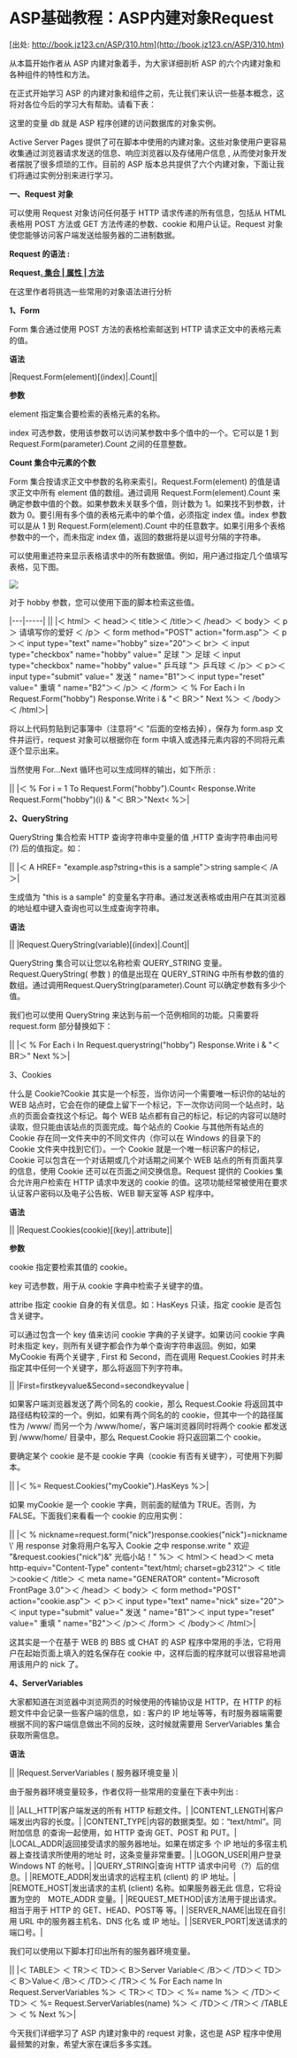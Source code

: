 ASP基础教程：ASP内建对象Request
===============================

[出处: http://book.jz123.cn/ASP/310.htm](http://book.jz123.cn/ASP/310.htm)

从本篇开始作者从 ASP 内建对象着手，为大家详细剖析 ASP 的六个内建对象和各种组件的特性和方法。

在正式开始学习 ASP 的内建对象和组件之前，先让我们来认识一些基本概念，这将对各位今后的学习大有帮助。请看下表：



这里的变量 db 就是 ASP 程序创建的访问数据库的对象实例。

Active Server Pages 提供了可在脚本中使用的内建对象。这些对象使用户更容易收集通过浏览器请求发送的信息、响应浏览器以及存储用户信息 , 从而使对象开发者摆脱了很多烦琐的工作。目前的 ASP 版本总共提供了六个内建对象，下面让我们将通过实例分别来进行学习。

**一、Request 对象**

可以使用 Request 对象访问任何基于 HTTP 请求传递的所有信息，包括从 HTML 表格用 POST 方法或 GET 方法传递的参数、cookie 和用户认证。Request 对象使您能够访问客户端发送给服务器的二进制数据。

**Request 的语法 :**

**Request[. 集合 | 属性 | 方法 ]( 变量 )**

在这里作者将挑选一些常用的对象语法进行分析

**1、Form**

Form 集合通过使用 POST 方法的表格检索邮送到 HTTP 请求正文中的表格元素的值。

**语法**

|Request.Form(element)[(index)|.Count]|

**参数**

element 指定集合要检索的表格元素的名称。

index 可选参数，使用该参数可以访问某参数中多个值中的一个。它可以是 1 到 Request.Form(parameter).Count 之间的任意整数。

**Count 集合中元素的个数**

Form 集合按请求正文中参数的名称来索引。Request.Form(element) 的值是请求正文中所有 element 值的数组。通过调用 Request.Form(element).Count 来确定参数中值的个数。如果参数未关联多个值，则计数为 1。如果找不到参数，计数为 0。要引用有多个值的表格元素中的单个值，必须指定 index 值。index 参数可以是从 1 到 Request.Form(element).Count 中的任意数字。如果引用多个表格参数中的一个，而未指定 index 值，返回的数据将是以逗号分隔的字符串。

可以使用重述符来显示表格请求中的所有数据值。例如，用户通过指定几个值填写表格，见下图。

![](../upload/20091123133824734.gif)

对于 hobby 参数，您可以使用下面的脚本检索这些值。

|---|-----|
||
|＜ html＞ 
＜ head＞＜ title＞＜ /title＞＜ /head＞ ＜ body＞ 
＜ p＞ 请填写你的爱好 ＜ /p＞ 
＜ form method="POST" action="form.asp"＞ 
＜ p＞＜ input type="text" name="hobby" size="20"＞＜ br＞ 
＜ input type="checkbox" name="hobby" value=" 足球 "＞ 足球 ＜ input type="checkbox" name="hobby" value=" 乒乓球 "＞ 乒乓球 ＜ /p＞ 
＜ p＞＜ input type="submit" value=" 发送 " name="B1"＞＜ input type="reset" value=" 重填 " name="B2"＞＜ /p＞ 
＜ /form＞ 
＜ % For Each i In Request.Form("hobby") Response.Write i & "＜ BR＞" Next %＞ 
＜ /body＞＜ /html＞|

将以上代码剪贴到记事簿中（注意将“＜ ”后面的空格去掉），保存为 form.asp 文件并运行，request 对象可以根据你在 form 中填入或选择元素内容的不同将元素逐个显示出来。

当然使用 For...Next 循环也可以生成同样的输出，如下所示 :

||
|＜ % 
For i = 1 To Request.Form("hobby").Count\< 
Response.Write Request.Form("hobby")(i) & "＜ BR＞"Next\< 
%＞|

**2、QueryString**

QueryString 集合检索 HTTP 查询字符串中变量的值 ,HTTP 查询字符串由问号 (?) 后的值指定。如：

||
|＜ A HREF= "example.asp?string=this is a sample"＞string sample＜ /A＞|

生成值为 "this is a sample" 的变量名字符串。通过发送表格或由用户在其浏览器的地址框中键入查询也可以生成查询字符串。

**语法**

||
|Request.QueryString(variable)[(index)|.Count]|

QueryString 集合可以让您以名称检索 QUERY\_STRING 变量。Request.QueryString( 参数 ) 的值是出现在 QUERY\_STRING 中所有参数的值的数组。通过调用Request.QueryString(parameter).Count 可以确定参数有多少个值。

我们也可以使用 QueryString 来达到与前一个范例相同的功能。只需要将 request.form 部分替换如下：

||
|＜ % 
For Each i In Request.querystring("hobby") 
Response.Write i & "＜ BR＞" 
Next 
%＞|

3、Cookies

什么是 Cookie?Cookie 其实是一个标签，当你访问一个需要唯一标识你的站址的 WEB 站点时，它会在你的硬盘上留下一个标记，下一次你访问同一个站点时，站点的页面会查找这个标记。每个 WEB 站点都有自己的标记，标记的内容可以随时读取，但只能由该站点的页面完成。每个站点的 Cookie 与其他所有站点的 Cookie 存在同一文件夹中的不同文件内（你可以在 Windows 的目录下的 Cookie 文件夹中找到它们）。一个 Cookie 就是一个唯一标识客户的标记，Cookie 可以包含在一个对话期或几个对话期之间某个 WEB 站点的所有页面共享的信息，使用 Cookie 还可以在页面之间交换信息。Request 提供的 Cookies 集合允许用户检索在 HTTP 请求中发送的 cookie 的值。这项功能经常被使用在要求认证客户密码以及电子公告板、WEB 聊天室等 ASP 程序中。

**语法**

||
|Request.Cookies(cookie)[(key)|.attribute]|

**参数**

cookie 指定要检索其值的 cookie。

key 可选参数，用于从 cookie 字典中检索子关键字的值。

attribe 指定 cookie 自身的有关信息。如：HasKeys 只读，指定 cookie 是否包含关键字。

可以通过包含一个 key 值来访问 cookie 字典的子关键字。如果访问 cookie 字典时未指定 key，则所有关键字都会作为单个查询字符串返回。例如，如果 MyCookie 有两个关键字 , First 和 Second，而在调用 Request.Cookies 时并未指定其中任何一个关键字，那么将返回下列字符串。

||
|First=firstkeyvalue&Second=secondkeyvalue |

如果客户端浏览器发送了两个同名的 cookie，那么 Request.Cookie 将返回其中路径结构较深的一个。例如，如果有两个同名的的 cookie，但其中一个的路径属性为 /www/ 而另一个为 /www/home/，客户端浏览器同时将两个 cookie 都发送到 /www/home/ 目录中，那么 Request.Cookie 将只返回第二个 cookie。

要确定某个 cookie 是不是 cookie 字典（cookie 有否有关键字），可使用下列脚本。

||
|＜ %= Request.Cookies("myCookie").HasKeys %＞|

如果 myCookie 是一个 cookie 字典，则前面的赋值为 TRUE。否则，为 FALSE。下面我们来看看一个 cookie 的应用实例：

||
|＜ % 
nickname=request.form("nick")response.cookies("nick")=nickname 
\\' 用 response 对象将用户名写入 Cookie 之中 
response.write " 欢迎 "&request.cookies("nick")&" 光临小站！" 
%＞ 
＜ html＞＜ head＞＜ meta http-equiv="Content-Type" content="text/html; charset=gb2312"＞ 
＜ title＞cookie＜ /title＞ 
＜ meta name="GENERATOR" content="Microsoft FrontPage 3.0"＞＜ /head＞ 
＜ body＞ 
＜ form method="POST" action="cookie.asp"＞ 
＜ p＞＜ input type="text" name="nick" size="20"＞ 
＜ input type="submit" value=" 发送 " name="B1"＞＜ input type="reset" value=" 重填 " name="B2"＞＜ /p＞＜ /form＞ 
＜ /body＞＜ /html＞|

这其实是一个在基于 WEB 的 BBS 或 CHAT 的 ASP 程序中常用的手法，它将用户在起始页面上填入的姓名保存在 cookie 中，这样后面的程序就可以很容易地调用该用户的 nick 了。

**4、ServerVariables**

大家都知道在浏览器中浏览网页的时候使用的传输协议是 HTTP，在 HTTP 的标题文件中会记录一些客户端的信息，如 : 客户的 IP 地址等等，有时服务器端需要根据不同的客户端信息做出不同的反映，这时候就需要用 ServerVariables 集合获取所需信息。

**语法**

||
|Request.ServerVariables ( 服务器环境变量 )|

由于服务器环境变量较多，作者仅将一些常用的变量在下表中列出 :

||
|ALL\_HTTP|客户端发送的所有 HTTP 标题文件。|
|CONTENT\_LENGTH|客户端发出内容的长度。|
|CONTENT\_TYPE|内容的数据类型。如：“text/html”。同附加信息 的查询一起使用，如 HTTP 查询 GET、POST 和 PUT。|
|LOCAL\_ADDR|返回接受请求的服务器地址。如果在绑定多 个 IP 地址的多宿主机器上查找请求所使用的地址 时，这条变量非常重要。|
|LOGON\_USER|用户登录 Windows NT 的帐号。|
|QUERY\_STRING|查询 HTTP 请求中问号（?）后的信息。|
|REMOTE\_ADDR|发出请求的远程主机 (client) 的 IP 地址。|
|REMOTE\_HOST|发出请求的主机 (client) 名称。如果服务器无此 信息，它将设置为空的　MOTE\_ADDR 变量。|
|REQUEST\_METHOD|该方法用于提出请求。相当于用于 HTTP 的 GET、HEAD、POST等 等。|
|SERVER\_NAME|出现在自引用 URL 中的服务器主机名、DNS 化名 或 IP 地址。|
|SERVER\_PORT|发送请求的端口号。|

我们可以使用以下脚本打印出所有的服务器环境变量。

||
|＜ TABLE＞ 
＜ TR＞＜ TD＞＜ B＞Server Variable＜ /B＞＜ /TD＞＜ TD＞＜ B＞Value＜ /B＞＜ /TD＞＜ /TR＞＜ % For Each name In Request.ServerVariables %＞ 
＜ TR＞＜ TD＞ ＜ %= name %＞ ＜ /TD＞＜ TD＞ ＜ %= Request.ServerVariables(name) %＞ ＜ /TD＞＜ /TR＞＜ /TABLE＞ 
＜ % Next %＞|

今天我们详细学习了 ASP 内建对象中的 request 对象，这也是 ASP 程序中使用最频繁的对象，希望大家在课后多多实践。
